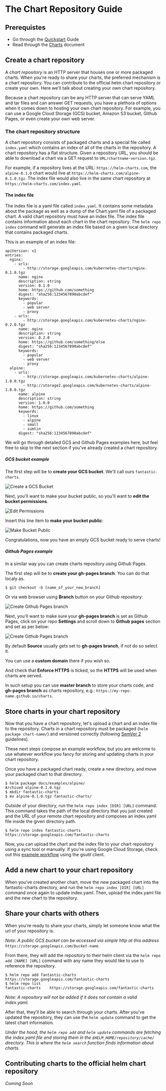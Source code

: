 # The Chart Repository Guide

## Prerequistes
* Go through the [Quickstart](quickstart.md) Guide
* Read through the [Charts](charts.md) document

## Create a chart repository
A _chart repository_ is an HTTP server that houses one or more packaged charts. When you're ready to share your charts, the preferred mechanism is a chart repository. You can contribute to the official helm chart repository or create your own. Here we'll talk about creating your own chart repository.

Because a chart repository can be any HTTP server that can serve YAML and tar files and can answer GET requests, you have a plethora of options when it comes down to hosting your own chart repository. For example, you can use a Google Cloud Storage (GCS) bucket, Amazon S3 bucket, Github Pages, or even create your own web server.

### The chart repository structure
A chart repository consists of packaged charts and a special file called `index.yaml` which contains an index of all of the charts in the repository. A chart repository has a flat structure. Given a repository URL, you should be able to download a chart via a GET request to `URL/chartname-version.tgz`.

For example, if a repository lives at the URL: `https://helm-charts.com`, the `alpine-0.1.0` chart would live at `https://helm-charts.com/alpine-0.1.0.tgz`. The index file would also live in the same chart repository at `https://helm-charts.com/index.yaml`.

#### The index file
The index file is a yaml file called `index.yaml`. It contains some metadata about the package as well as a dump of the Chart.yaml file of a packaged chart. A valid chart repository must have an index file. The index file contains information about each chart in the chart repository. The `helm repo index` command will generate an index file based on a given local directory that contains packaged charts.

This is an example of an index file:
```
apiVersion: v1
entries:
  nginx:
    - urls:
        - http://storage.googleapis.com/kubernetes-charts/nginx-0.1.0.tgz
      name: nginx
      description: string
      version: 0.1.0
      home: https://github.com/something
      digest: "sha256:1234567890abcdef"
      keywords:
        - popular
        - web server
        - proxy
    - urls:
        - http://storage.googleapis.com/kubernetes-charts/nginx-0.2.0.tgz
      name: nginx
      description: string
      version: 0.2.0
      home: https://github.com/something/else
      digest: "sha256:1234567890abcdef"
      keywords:
        - popular
        - web server
        - proxy
  alpine:
    - urls:
        - http://storage.googleapis.com/kubernetes-charts/alpine-1.0.0.tgz
        - http://storage2.googleapis.com/kubernetes-charts/alpine-1.0.0.tgz
      name: alpine
      description: string
      version: 1.0.0
      home: https://github.com/something
      keywords:
        - linux
        - alpine
        - small
        - sumtin
      digest: "sha256:1234567890abcdef"
```

We will go through detailed GCS and Github Pages examples here, but feel free to skip to the next section if you've already created a chart repository.

##### GCS bucket example

The first step will be to **create your GCS bucket**. We'll call ours `fantastic-charts`.

![Create a GCS Bucket](images/create-a-bucket.png)

Next, you'll want to make your bucket public, so you'll want to **edit the bucket permissions**.

![Edit Permissions](images/edit-permissions.png)

Insert this line item to **make your bucket public**:

![Make Bucket Public](images/make-bucket-public.png)

Congratulations, now you have an empty GCS bucket ready to serve charts!

##### Github Pages example

In a similar way you can create charts repository using Github Pages.

The first step will be to **create your gh-pages branch**.
You can do that localy as.

```
$ git checkout -b [name_of_your_new_branch]
```

Or via web browser using **Branch** button on your Github repository:

![Create Github Pages branch](images/create-a-gh-page-button.png)

Next, you'll want to make sure your **gh-pages branch** is set as Github Pages, click on your repo **Settings** and scroll down to **Github pages** section and set as per below:

![Create Github Pages branch](images/set-a-gh-page.png)

By default **Source** usually gets set to **gh-pages branch**, if not do so select it.

You can use a **custom domain** there if you wish so.

And check that **Enforce HTTPS** is ticked, so the **HTTPS** will be used when charts are served.

In such setup you can use **master branch** to store your charts code, and **gh-pages branch** as charts repository, e.g.: `https://my-repo-name.github.io/charts`.


## Store charts in your chart repository
Now that you have a chart repository, let's upload a chart and an index file to the repository.
Charts in a chart repository must be packaged (`helm package chart-name/`) and versioned correctly (following [SemVer 2](https://semver.org/) guidelines).

These next steps compose an example workflow, but you are welcome to use whatever workflow you fancy for storing and updating charts in your chart repository.

Once you have a packaged chart ready, create a new directory, and move your packaged chart to that directory.

```console
$ helm package docs/examples/alpine/
Archived alpine-0.1.0.tgz
$ mkdir fantastic-charts
$ mv alpine-0.1.0.tgz fantastic-charts/
```

Outside of your directory, run the `helm repo index [DIR] [URL]` command. This command takes the path of the local directory that you just created and the URL of your remote chart repository and composes an index.yaml file inside the given directory path.

```console
$ helm repo index fantastic-charts https://storage.googleapis.com/fantastic-charts
```

Now, you can upload the chart and the index file to your chart repository using a sync tool or manually. If you're using Google Cloud Storage, check out this [example workflow](chart_repository_sync_example.md) using the gsutil client.

## Add a new chart to your chart repository

When you've created another chart, move the new packaged chart into the fantastic-charts directory, and run the `helm repo index [DIR] [URL]` command once again to update index.yaml. Then, upload the index.yaml file and the new chart to the repository.

## Share your charts with others
When you're ready to share your charts, simply let someone know what the url of your repository is.

*Note: A public GCS bucket can be accessed via simple http at this address `https://storage.googleapis.com/bucket-name`.*

From there, they will add the repository to their helm client via the `helm repo add [NAME] [URL]` command with any name they would like to use to reference the repository.

```console
$ helm repo add fantastic-charts https://storage.googleapis.com/fantastic-charts
$ helm repo list
fantastic-charts    https://storage.googleapis.com/fantastic-charts
```

*Note: A repository will not be added if it does not contain a valid index.yaml.*

After that, they'll be able to search through your charts. After you've updated the repository, they can use the `helm update` command to get the latest chart information.

*Under the hood, the `helm repo add` and `helm update` commands are fetching the index.yaml file and storing them in the `$HELM_HOME/repository/cache/` directory. This is where the `helm search` function finds information about charts.*

## Contributing charts to the official helm chart repository
*Coming Soon*
